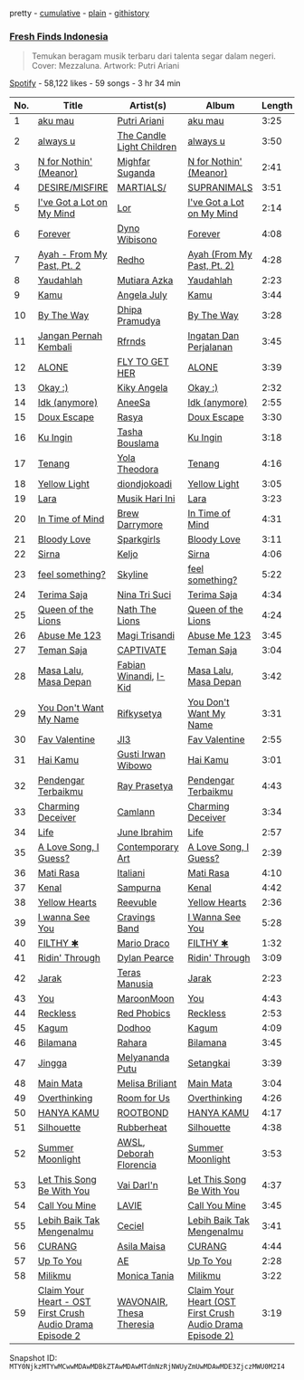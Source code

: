 pretty - [cumulative](/playlists/cumulative/37i9dQZF1DWSGWRWu30rg7.md) - [plain](/playlists/plain/37i9dQZF1DWSGWRWu30rg7) - [githistory](https://github.githistory.xyz/mackorone/spotify-playlist-archive/blob/main/playlists/plain/37i9dQZF1DWSGWRWu30rg7)

### [Fresh Finds Indonesia](https://open.spotify.com/playlist/37i9dQZF1DWSGWRWu30rg7)

> Temukan beragam musik terbaru dari talenta segar dalam negeri\. Cover: Mezzaluna\. Artwork: Putri Ariani

[Spotify](https://open.spotify.com/user/spotify) - 58,122 likes - 59 songs - 3 hr 34 min

| No. | Title | Artist(s) | Album | Length |
|---|---|---|---|---|
| 1 | [aku mau](https://open.spotify.com/track/3GBErZUjzGaPFD5VFlbwoh) | [Putri Ariani](https://open.spotify.com/artist/5ZLrUYtJDZYWQXicVVO8On) | [aku mau](https://open.spotify.com/album/7xdJ39zTLC2PgqNOMGKKOh) | 3:25 |
| 2 | [always u](https://open.spotify.com/track/4tpUBXRCLrwe2tNBxnGbtj) | [The Candle Light Children](https://open.spotify.com/artist/59PyMbVTNW1JNa6aCHGFGW) | [always u](https://open.spotify.com/album/1DKsvrgmCAdpHfci5KajK1) | 3:50 |
| 3 | [N for Nothin' \(Meanor\)](https://open.spotify.com/track/3Fe2LcQF2DJ65sqIQyyQvZ) | [Mighfar Suganda](https://open.spotify.com/artist/6fnPHFhTbkcDHj9CjpGzlG) | [N for Nothin' \(Meanor\)](https://open.spotify.com/album/784uMVwaKZjWgIAiWXev0G) | 2:41 |
| 4 | [DESIRE/MISFIRE](https://open.spotify.com/track/7yz2Z3XPinmRljMJyINtZ3) | [MARTIALS/](https://open.spotify.com/artist/1LqZxu8iXJzal1Ktdt0ZZV) | [SUPRANIMALS](https://open.spotify.com/album/2jPIP2oOxhwjIjnCx1fNxv) | 3:51 |
| 5 | [I've Got a Lot on My Mind](https://open.spotify.com/track/0JQ9LNr8nIQF5YXZV3cL7z) | [Lor](https://open.spotify.com/artist/0IMWbeAo0Sc9kkhNECqFIX) | [I've Got a Lot on My Mind](https://open.spotify.com/album/59mOVWvUYVZyvLtKINtotC) | 2:14 |
| 6 | [Forever](https://open.spotify.com/track/3rt9yvKcNCq7bg5kCsdY6i) | [Dyno Wibisono](https://open.spotify.com/artist/1D3RT9tSIPzrycme1tYHTq) | [Forever](https://open.spotify.com/album/1doIdb2oau9COErnBVktAr) | 4:08 |
| 7 | [Ayah \- From My Past, Pt\. 2](https://open.spotify.com/track/2wzNZGSePKM37CYa6MZC1U) | [Redho](https://open.spotify.com/artist/6kbSGabmXuDJmYjWPaJqtL) | [Ayah \(From My Past, Pt\. 2\)](https://open.spotify.com/album/1vQ1NqqEn5WMw1FvVM4S84) | 4:28 |
| 8 | [Yaudahlah](https://open.spotify.com/track/3B2vQTPZ7l7PKCDXRMZQaM) | [Mutiara Azka](https://open.spotify.com/artist/73t08q7TLi6Jta1BiMGFpz) | [Yaudahlah](https://open.spotify.com/album/71Hra0au0yY9O8UbkNYE6p) | 2:23 |
| 9 | [Kamu](https://open.spotify.com/track/6Vqa2zdWZkSdIyCuu0L3Js) | [Angela July](https://open.spotify.com/artist/4fxYLwMcvTJTSugZXEJ6Ve) | [Kamu](https://open.spotify.com/album/3mLnHIOusXhp3Y1hddsV3E) | 3:44 |
| 10 | [By The Way](https://open.spotify.com/track/5opcgN6ts5nP3FjQm25Nm2) | [Dhipa Pramudya](https://open.spotify.com/artist/1ChgMF6QgfNquRkguZopoQ) | [By The Way](https://open.spotify.com/album/6u5EC6YMUefOWqZ1EaRUEy) | 3:28 |
| 11 | [Jangan Pernah Kembali](https://open.spotify.com/track/3Yzf449fTl4X6eSbatEHQT) | [Rfrnds](https://open.spotify.com/artist/4yUCOYcBH24p7YrMItNbOy) | [Ingatan Dan Perjalanan](https://open.spotify.com/album/21SnezRYvlVqFcoAQjzk81) | 3:45 |
| 12 | [ALONE](https://open.spotify.com/track/6AX70sZEmxHtBf6tFYAaFy) | [FLY TO GET HER](https://open.spotify.com/artist/3y0BHbx2ljn8WKS8mmCom4) | [ALONE](https://open.spotify.com/album/7fQTqflKeLSbgnBdhmXRzm) | 3:39 |
| 13 | [Okay :\)](https://open.spotify.com/track/5lQnpsAqhH5JESrOdLsFts) | [Kiky Angela](https://open.spotify.com/artist/0XK5uo3Q4ez3oX1RtKIEZ4) | [Okay :\)](https://open.spotify.com/album/45g9BgZKub2lpXHE5vYCY9) | 2:32 |
| 14 | [Idk \(anymore\)](https://open.spotify.com/track/3z3q170C3V3JUYDrKwnbtt) | [AneeSa](https://open.spotify.com/artist/2pNvaqWpANQG0LphogYOtM) | [Idk \(anymore\)](https://open.spotify.com/album/303BzxQZ6AUNZ7nmzuUXB9) | 2:55 |
| 15 | [Doux Escape](https://open.spotify.com/track/2ViL01hAtFzX4gDTNFzfBD) | [Rasya](https://open.spotify.com/artist/1DJOVIe6ZV05Dhqu9lkQDO) | [Doux Escape](https://open.spotify.com/album/144ft4nhLesdzxXZbGvgXE) | 3:30 |
| 16 | [Ku Ingin](https://open.spotify.com/track/3gledMhkF460A8CEnNrPjo) | [Tasha Bouslama](https://open.spotify.com/artist/1QDSCNOEEgZMBM09n1783e) | [Ku Ingin](https://open.spotify.com/album/4kyQlOlimcWaqrXzVPAt6e) | 3:18 |
| 17 | [Tenang](https://open.spotify.com/track/0hoHH6LJcXy9goayxpcM09) | [Yola Theodora](https://open.spotify.com/artist/1OldQfamiwXDIFZEWuFZCC) | [Tenang](https://open.spotify.com/album/4z7n12JEiy3oCikvBrW05v) | 4:16 |
| 18 | [Yellow Light](https://open.spotify.com/track/2xTthDrC8bvxrZUKWWks1O) | [diondjokoadi](https://open.spotify.com/artist/3whzsIqAkpNv0rxyARK82D) | [Yellow Light](https://open.spotify.com/album/3DIl4oQDEz5X1s19h1vRHZ) | 3:05 |
| 19 | [Lara](https://open.spotify.com/track/7BkgPVjBMKQdmWBBKUyOT2) | [Musik Hari Ini](https://open.spotify.com/artist/2wuh6dQgIeW78IFY5AWKXa) | [Lara](https://open.spotify.com/album/5X5NtCvKIRCWvTFJT5Vgvw) | 3:23 |
| 20 | [In Time of Mind](https://open.spotify.com/track/3LeKvTvDvMUepnLfAqXjgP) | [Brew Darrymore](https://open.spotify.com/artist/6f5acygx3BEKje8Ts83orP) | [In Time of Mind](https://open.spotify.com/album/3wTczbBi96pGtmC9bpg377) | 4:31 |
| 21 | [Bloody Love](https://open.spotify.com/track/0OM3BKlqb4oW0RuFWJrD4S) | [Sparkgirls](https://open.spotify.com/artist/2LwUNVheFkefF2fuzTqxoo) | [Bloody Love](https://open.spotify.com/album/4czPnyfh4BbRz1bsg6GAcJ) | 3:11 |
| 22 | [Sirna](https://open.spotify.com/track/3SFc73NuFs37Q7vNgQAxpb) | [Keljo](https://open.spotify.com/artist/7Ccgqcrw1xLU7Qm5scSj0o) | [Sirna](https://open.spotify.com/album/5cRICfmIeJegRMWqcIT412) | 4:06 |
| 23 | [feel something?](https://open.spotify.com/track/09HYCZjFYpWZLel2etwJsK) | [Skyline](https://open.spotify.com/artist/3jFq99M5yrKG1yihywpcnf) | [feel something?](https://open.spotify.com/album/4TRYCE0miUzqcKWwz5NloA) | 5:22 |
| 24 | [Terima Saja](https://open.spotify.com/track/0NgcWkRfnyNRpXYD7OfiOV) | [Nina Tri Suci](https://open.spotify.com/artist/3Wkqbn2EuVIwwxar4ghwdI) | [Terima Saja](https://open.spotify.com/album/6HZGGSlvZTNRuO82BsLvpU) | 4:34 |
| 25 | [Queen of the Lions](https://open.spotify.com/track/7p2RMb8yLp6BJWibeLgGGy) | [Nath The Lions](https://open.spotify.com/artist/6UgGqa4R6F5PAHtHhlRKui) | [Queen of the Lions](https://open.spotify.com/album/6me0yvkY8SQse7PyJgXz3m) | 4:24 |
| 26 | [Abuse Me 123](https://open.spotify.com/track/6MomjiAbXUSKlRvLHOQUnr) | [Magi Trisandi](https://open.spotify.com/artist/6P1RO6DMMbHaOpFSHUAZ4S) | [Abuse Me 123](https://open.spotify.com/album/0PkQpUlo09B3ZDM4IzMNsZ) | 3:45 |
| 27 | [Teman Saja](https://open.spotify.com/track/51h2CD11zihZE2yg8oeXGK) | [CAPTIVATE](https://open.spotify.com/artist/5j4hUmfDn9gcWcdZ8fUwKT) | [Teman Saja](https://open.spotify.com/album/3UESVDFNisCMI5cBGJHfnN) | 3:04 |
| 28 | [Masa Lalu, Masa Depan](https://open.spotify.com/track/3YzxXyd4LMNtB1fGnqPDKt) | [Fabian Winandi](https://open.spotify.com/artist/1rCVSCQOOZTnZpRyEV1svR), [I\-Kid](https://open.spotify.com/artist/0tze2A3u7mzO9c04CUZ5nR) | [Masa Lalu, Masa Depan](https://open.spotify.com/album/5RDBhuSNflf3VLIvYTKO2t) | 3:42 |
| 29 | [You Don't Want My Name](https://open.spotify.com/track/2u2OhYjRBh5PZpVDYQgLmP) | [Rifkysetya](https://open.spotify.com/artist/28U66vinWbf17vJbvvfRTB) | [You Don't Want My Name](https://open.spotify.com/album/7JVba6SNe2NxdhbgvywEED) | 3:31 |
| 30 | [Fav Valentine](https://open.spotify.com/track/5H0biTHBU3uHz18Necxi9S) | [JI3](https://open.spotify.com/artist/3gvr9kE47UQfJhRBjSQCvL) | [Fav Valentine](https://open.spotify.com/album/0VmAWaJkHl2iMJDY3UGMeR) | 2:55 |
| 31 | [Hai Kamu](https://open.spotify.com/track/42JEJUFot1Y1mRRU5wtoah) | [Gusti Irwan Wibowo](https://open.spotify.com/artist/79hiSpofXIj7h1wD5KKsk3) | [Hai Kamu](https://open.spotify.com/album/4ohmZJEzoH7rLy6pkVH0aD) | 3:01 |
| 32 | [Pendengar Terbaikmu](https://open.spotify.com/track/3RsEew04pSsOYmqsoMaoVt) | [Ray Prasetya](https://open.spotify.com/artist/1G53UsJZM9aXhhciYg5U3H) | [Pendengar Terbaikmu](https://open.spotify.com/album/38I7RcUGZiD4gl0T6jeaNw) | 4:43 |
| 33 | [Charming Deceiver](https://open.spotify.com/track/6tQuDfn4PaLv8Idp5giswi) | [Camlann](https://open.spotify.com/artist/3rGQvGgLMAJW4Zz17bcpGZ) | [Charming Deceiver](https://open.spotify.com/album/7DDAvsmzzd7qgp7fr9D9yk) | 3:34 |
| 34 | [Life](https://open.spotify.com/track/5aNXzwNR1jdNoVKszJZLkK) | [June Ibrahim](https://open.spotify.com/artist/0dqnZDgGTIRakRjMHWXILw) | [Life](https://open.spotify.com/album/1Ma8GrIYv47wWdx0v7exTQ) | 2:57 |
| 35 | [A Love Song, I Guess?](https://open.spotify.com/track/2PmkhDgINrj1FLpesr0qOi) | [Contemporary Art](https://open.spotify.com/artist/5qDdmSvwGBod8O5WdabOMC) | [A Love Song, I Guess?](https://open.spotify.com/album/74WsLwHKd1dIJABslH5F8P) | 2:39 |
| 36 | [Mati Rasa](https://open.spotify.com/track/0Hrh0X4qi0ebEcI7XKuch8) | [Italiani](https://open.spotify.com/artist/76dueGVYKmJWlTYhPx1kRs) | [Mati Rasa](https://open.spotify.com/album/5kOYRmivXSI3XuuUMFwu9d) | 4:10 |
| 37 | [Kenal](https://open.spotify.com/track/42Fefg3dc3oO1Q2pkJoQYG) | [Sampurna](https://open.spotify.com/artist/4FPCfg84YUp5CjtcSxQfv4) | [Kenal](https://open.spotify.com/album/0jFvdrRDnWNMnTxqgJSNnW) | 4:42 |
| 38 | [Yellow Hearts](https://open.spotify.com/track/5tedT0PL78ErH1cfYu3q3P) | [Reevuble](https://open.spotify.com/artist/5RIPFMmYLCUbAjnWRM2tOi) | [Yellow Hearts](https://open.spotify.com/album/01SBKgIlKkB5Yl2enssa9P) | 2:36 |
| 39 | [I wanna See You](https://open.spotify.com/track/0DoRfZ2oYQoa0UuXGnMRHJ) | [Cravings Band](https://open.spotify.com/artist/6Kj6k7bXntOr7zfHpUxyFB) | [I Wanna See You](https://open.spotify.com/album/2n8zwHM94kw9mKkhzYIidU) | 5:28 |
| 40 | [FILTHY ✱](https://open.spotify.com/track/4OTd5uaUiiJ5Sn0JOZ6Tba) | [Mario Draco](https://open.spotify.com/artist/1KwSZl8qwUAoKGk57dXl0q) | [FILTHY ✱](https://open.spotify.com/album/6HJvdM6qsCxBu7quK89xVt) | 1:32 |
| 41 | [Ridin' Through](https://open.spotify.com/track/5DJ7r8OraufYegz1dMzkPx) | [Dylan Pearce](https://open.spotify.com/artist/7KKvQnTOtvJJITks84EYjx) | [Ridin' Through](https://open.spotify.com/album/6HMrdwQAMaPLNSzGEzbw7M) | 3:09 |
| 42 | [Jarak](https://open.spotify.com/track/4CnrJ7HvyZPlAMn5CquxjP) | [Teras Manusia](https://open.spotify.com/artist/1sFGLCgcHKBJntKLgjHT4W) | [Jarak](https://open.spotify.com/album/2QvkQrmZD8M5ZhTw2tQGh8) | 2:23 |
| 43 | [You](https://open.spotify.com/track/6YmlA8EfdIhUT9rKCOgxOY) | [MaroonMoon](https://open.spotify.com/artist/2fBDSmLnFSzWTPb6auViLu) | [You](https://open.spotify.com/album/1MsD5QNlgBurSTbQ8xiCoL) | 4:43 |
| 44 | [Reckless](https://open.spotify.com/track/7kn1GeTVxxJrl6gPaXrx5E) | [Red Phobics](https://open.spotify.com/artist/3gi9WaOvNkHgUA8dCJMRkm) | [Reckless](https://open.spotify.com/album/0YDXp4tKqSMHfEKf9nUGSz) | 2:53 |
| 45 | [Kagum](https://open.spotify.com/track/2X6EKsCuuhy7uen3Xluaaz) | [Dodhoo](https://open.spotify.com/artist/32JAObMHGrrG9U3PXoVjl4) | [Kagum](https://open.spotify.com/album/330UkTxVUL4XMrHnoYy0ZZ) | 4:09 |
| 46 | [Bilamana](https://open.spotify.com/track/1YgHISO0M9kRpUktXqTTJY) | [Rahara](https://open.spotify.com/artist/48RPzUPIqKTqfx3LE2VthB) | [Bilamana](https://open.spotify.com/album/6oL5DX6NYsDUjIPN4tH4j5) | 3:45 |
| 47 | [Jingga](https://open.spotify.com/track/76DhI1hHqWOVBlC55FUKMF) | [Melyananda Putu](https://open.spotify.com/artist/1h5X1zjEEUjWB7xCjsk0LN) | [Setangkai](https://open.spotify.com/album/27WEDSKsF7A5mxZ74BX3vL) | 3:39 |
| 48 | [Main Mata](https://open.spotify.com/track/5yx5wVqjDDZyq414JFZIU7) | [Melisa Briliant](https://open.spotify.com/artist/2Gsk9IRnvr3GKq4aGbm9Pd) | [Main Mata](https://open.spotify.com/album/061bmvxRHqmeTk47NMLljO) | 3:04 |
| 49 | [Overthinking](https://open.spotify.com/track/4xIde14uEQWRQcHGJFx1bb) | [Room for Us](https://open.spotify.com/artist/6obxCHCscK7fY4BUVQjqam) | [Overthinking](https://open.spotify.com/album/5od8ogNLWkkl57rQa86407) | 4:26 |
| 50 | [HANYA KAMU](https://open.spotify.com/track/38NEUel8JYVoCiCRAofM26) | [ROOTBOND](https://open.spotify.com/artist/2LnO6AZRkdYmZOPFo1N4OM) | [HANYA KAMU](https://open.spotify.com/album/1B1QtKT10sbPweFOVZ6Nih) | 4:17 |
| 51 | [Silhouette](https://open.spotify.com/track/5eElXncYT9naVwiuq1aGXp) | [Rubberheat](https://open.spotify.com/artist/1nL57LbZsjxkcsdFzTcrUG) | [Silhouette](https://open.spotify.com/album/5nMSyFNCrkFhplun8l2rju) | 4:38 |
| 52 | [Summer Moonlight](https://open.spotify.com/track/694wPIeYLWabsc2w4JOugY) | [AWSL](https://open.spotify.com/artist/1pXDuQ8phlaAw87YsbqsNw), [Deborah Florencia](https://open.spotify.com/artist/4qr14poi98bGPc7SeMYzNk) | [Summer Moonlight](https://open.spotify.com/album/2IQDxMgR67sWVa7RPsP3KG) | 3:53 |
| 53 | [Let This Song Be With You](https://open.spotify.com/track/2ikrxe4kflkNElQz1M09MD) | [Vai Darl'n](https://open.spotify.com/artist/3maWa7RIweEyUC6kPJOcwk) | [Let This Song Be With You](https://open.spotify.com/album/43xoUAtrC089vFYTbCGZjr) | 4:37 |
| 54 | [Call You Mine](https://open.spotify.com/track/0vNtQANZtg9MCB8DhHbuP6) | [LAVIE](https://open.spotify.com/artist/3JsIOT6tNWD3VhHKQ5D2WO) | [Call You Mine](https://open.spotify.com/album/5VMVpEWVq4QzQbTbSF7FEa) | 3:45 |
| 55 | [Lebih Baik Tak Mengenalmu](https://open.spotify.com/track/59ZyVnZrsxdEZLSqCM3TO0) | [Ceciel](https://open.spotify.com/artist/66XnbwnnGTWRqjkKMdZWPx) | [Lebih Baik Tak Mengenalmu](https://open.spotify.com/album/2VI28K2NEZX0OrzaaUhTyW) | 3:41 |
| 56 | [CURANG](https://open.spotify.com/track/47W5iJIzVONWr8NGXv9QWS) | [Asila Maisa](https://open.spotify.com/artist/0RdcUOv3TaCqZYuzOY8gRd) | [CURANG](https://open.spotify.com/album/27KSSW1U4bcFbb2AXPmhrp) | 4:44 |
| 57 | [Up To You](https://open.spotify.com/track/4dnWyoiFD2WX7qJZMdUwzm) | [AE](https://open.spotify.com/artist/3yfOYxhVx3vjJ7mtIqtwNK) | [Up To You](https://open.spotify.com/album/0yTBcndIJmqSWd2d0R7TaF) | 2:28 |
| 58 | [Milikmu](https://open.spotify.com/track/5BjjtKFvLnw1CymCf9Gq75) | [Monica Tania](https://open.spotify.com/artist/0w4eOEpzuijBXwAbGpaxPp) | [Milikmu](https://open.spotify.com/album/4VBtkFGvGQ4RvayhjdCQ3p) | 3:22 |
| 59 | [Claim Your Heart \- OST First Crush Audio Drama Episode 2](https://open.spotify.com/track/6RhUFnkq25fhcUowImJZcH) | [WAVONAIR](https://open.spotify.com/artist/3n3QyWDBZUMYh0feOdZUDb), [Thesa Theresia](https://open.spotify.com/artist/07Zr8GvZP3d1b7bUt6JPWC) | [Claim Your Heart \(OST First Crush Audio Drama Episode 2\)](https://open.spotify.com/album/2arnQTqLQ7UVJD7DY8S6gb) | 3:19 |

Snapshot ID: `MTY0NjkzMTYwMCwwMDAwMDBkZTAwMDAwMTdmNzRjNWUyZmUwMDAwMDE3ZjczMWU0M2I4`